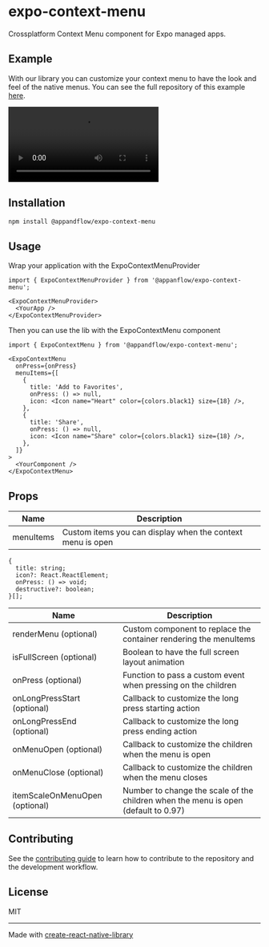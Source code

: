 # expo-context-menu

Crossplatform Context Menu component for Expo managed apps.

## Example

With our library you can customize your context menu to have the look and feel of the native menus. You can see the full repository of this example [here](https://github.com/AppAndFlow/expo-context-menu-demo).

 <video src="https://github.com/user-attachments/assets/f67be9ec-4b58-4adc-8069-d66c357df7b3"> |

## Installation

```sh
npm install @appandflow/expo-context-menu
```

## Usage

Wrap your application with the ExpoContextMenuProvider

```tsx
import { ExpoContextMenuProvider } from '@appanflow/expo-context-menu';

<ExpoContextMenuProvider>
  <YourApp />
</ExpoContextMenuProvider>
```

Then you can use the lib with the ExpoContextMenu component

```tsx
import { ExpoContextMenu } from '@appandflow/expo-context-menu';

<ExpoContextMenu
  onPress={onPress}
  menuItems={[
    {
      title: 'Add to Favorites',
      onPress: () => null,
      icon: <Icon name="Heart" color={colors.black1} size={18} />,
    },
    {
      title: 'Share',
      onPress: () => null,
      icon: <Icon name="Share" color={colors.black1} size={18} />,
    },
  ]}
>
  <YourComponent />
</ExpoContextMenu>
```

## Props

| Name | Description |
| ---- | ----------- |
| menuItems | Custom items you can display when the context menu is open |
```tsx
{
  title: string;
  icon?: React.ReactElement;
  onPress: () => void;
  destructive?: boolean;
}[];
```
| Name | Description |
| ---- | ----------- |
| renderMenu (optional) | Custom component to replace the container rendering the menuItems |
| isFullScreen (optional) | Boolean to have the full screen layout animation |
| onPress (optional) | Function to pass a custom event when pressing on the children |
| onLongPressStart (optional) | Callback to customize the long press starting action |
| onLongPressEnd (optional) | Callback to customize the long press ending action |
| onMenuOpen (optional) | Callback to customize the children when the menu is open |
| onMenuClose (optional) | Callback to customize the children when the menu closes | 
| itemScaleOnMenuOpen (optional) | Number to change the scale of the children when the menu is open (default to 0.97) |


## Contributing

See the [contributing guide](CONTRIBUTING.md) to learn how to contribute to the repository and the development workflow.

## License

MIT

---

Made with [create-react-native-library](https://github.com/callstack/react-native-builder-bob)
